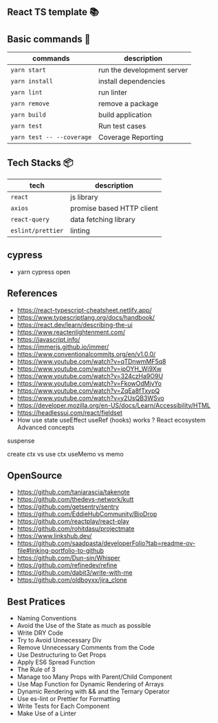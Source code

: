 ## React TS template :books:

## Basic commands :wrench:

| commands                  | description                |
| ------------------------- | -------------------------- |
| `yarn start`              | run the development server |
| `yarn install`            | install dependencies       |
| `yarn lint`               | run linter                 |
| `yarn remove`             | remove a package           |
| `yarn build`              | build application          |
| `yarn test`               | Run test cases             |
| `yarn test -- --coverage` | Coverage Reporting         |

## Tech Stacks :package:

| tech              | description               |
| ----------------- | ------------------------- |
| `react`           | js library                |
| `axios`           | promise based HTTP client |
| `react-query`     | data fetching library     |
| `eslint/prettier` | linting                   |


## cypress
- yarn cypress open

## References
- https://react-typescript-cheatsheet.netlify.app/
- https://www.typescriptlang.org/docs/handbook/
- https://react.dev/learn/describing-the-ui
- https://www.reactenlightenment.com/
- https://javascript.info/
- https://immerjs.github.io/immer/
- https://www.conventionalcommits.org/en/v1.0.0/
- https://www.youtube.com/watch?v=qTDnwmMF5q8
- https://www.youtube.com/watch?v=ipOYH_Wi9Xw
- https://www.youtube.com/watch?v=324czHa9O9U
- https://www.youtube.com/watch?v=FkowOdMjvYo
- https://www.youtube.com/watch?v=ZqEa8fTxypQ
- https://www.youtube.com/watch?v=y2UsQB3WSvo
- https://developer.mozilla.org/en-US/docs/Learn/Accessibility/HTML
- https://headlessui.com/react/fieldset
- How use state useEffect useRef (hooks) works ? React ecosystem Advanced concepts

suspense

create ctx vs use ctx
useMemo vs memo

## OpenSource
- https://github.com/taniarascia/takenote
- https://github.com/thedevs-network/kutt
- https://github.com/getsentry/sentry
- https://github.com/EddieHubCommunity/BioDrop
- https://github.com/reactplay/react-play
- https://github.com/rohitdasu/projectmate
- https://www.linkshub.dev/
- https://github.com/saadpasta/developerFolio?tab=readme-ov-file#linking-portfolio-to-github
- https://github.com/Dun-sin/Whisper
- https://github.com/refinedev/refine
- https://github.com/dabit3/write-with-me
- https://github.com/oldboyxx/jira_clone

## Best Pratices
- Naming Conventions
- Avoid the Use of the State as much as possible
- Write DRY Code
- Try to Avoid Unnecessary Div
- Remove Unnecessary Comments from the Code
- Use Destructuring to Get Props
- Apply ES6 Spread Function
- The Rule of 3
- Manage too Many Props with Parent/Child Component
- Use Map Function for Dynamic Rendering of Arrays
- Dynamic Rendering with && and the Ternary Operator
- Use es-lint or Prettier for Formatting
- Write Tests for Each Component
- Make Use of a Linter
